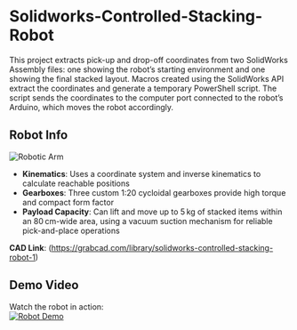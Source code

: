 # Solidworks-Controlled-Stacking-Robot
This project extracts pick-up and drop-off coordinates from two SolidWorks Assembly files: one showing the robot’s starting environment and one showing the final stacked layout. Macros created using the SolidWorks API extract the coordinates and generate a temporary PowerShell script. The script sends the coordinates to the computer port connected to the robot’s Arduino, which moves the robot accordingly.
## Robot Info
![Robotic Arm](SolidworksControlledRobotPhoto(1).png)
- **Kinematics**: Uses a coordinate system and inverse kinematics to calculate reachable positions
- **Gearboxes**: Three custom 1:20 cycloidal gearboxes provide high torque and compact form factor
- **Payload Capacity**: Can lift and move up to 5 kg of stacked items within an 80 cm-wide area, using a vacuum suction mechanism for reliable pick-and-place operations

**CAD Link**: (https://grabcad.com/library/solidworks-controlled-stacking-robot-1)

## Demo Video

Watch the robot in action:  
[![Robot Demo](https://img.youtube.com/vi/8PGG2dZVc4I/0.jpg)](https://www.youtube.com/shorts/8PGG2dZVc4I)

